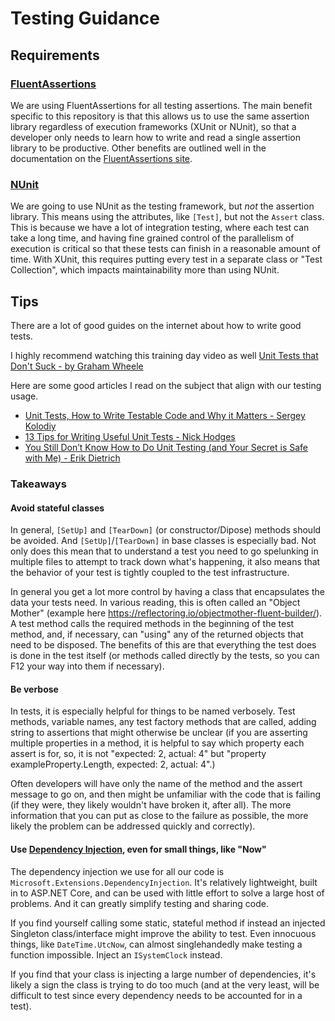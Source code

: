 # Testing Guidance

## Requirements

### [FluentAssertions](https://fluentassertions.com/introduction)
We are using FluentAssertions for all testing assertions.
The main benefit specific to this repository is that this allows us to use the same assertion library regardless of execution frameworks (XUnit or NUnit),
so that a developer only needs to learn how to write and read a single assertion library to be productive.
Other benefits are outlined well in the documentation on the [FluentAssertions site](https://fluentassertions.com/introduction).

### [NUnit](https://docs.nunit.org/articles/nunit/intro.html)
We are going to use NUnit as the testing framework, but _not_ the assertion library.
This means using the attributes, like `[Test]`, but not the `Assert` class.
This is because we have a lot of integration testing, where each test can take a long time,
and having fine grained control of the parallelism of execution is critical so that these tests can finish in a reasonable amount of time.
With XUnit, this requires putting every test in a separate class or "Test Collection",
which impacts maintainability more than using NUnit.

## Tips

There are a lot of good guides on the internet about how to write good tests.

I highly recommend watching this training day video as well
[Unit Tests that Don't Suck - by Graham Wheele](https://msit.microsoftstream.com/video/93e9a3ff-0400-a936-f58b-f1eaa13859f9)

Here are some good articles I read on the subject that align with our testing usage.
* [Unit Tests, How to Write Testable Code and Why it Matters - Sergey Kolodiy](https://www.toptal.com/qa/how-to-write-testable-code-and-why-it-matters)
* [13 Tips for Writing Useful Unit Tests - Nick Hodges](https://medium.com/better-programming/13-tips-for-writing-useful-unit-tests-ca20706b5368)
* [You Still Don’t Know How to Do Unit Testing (and Your Secret is Safe with Me) - Erik Dietrich](https://stackify.com/unit-testing-basics-best-practices/)

### Takeaways

#### Avoid stateful classes
In general, `[SetUp]` and `[TearDown]` (or constructor/Dipose) methods should be avoided.
And `[SetUp]`/`[TearDown]` in base classes is especially bad.
Not only does this mean that to understand a test you need to go spelunking in multiple files to attempt to track down what's happening,
it also means that the behavior of your test is tightly coupled to the test infrastructure.

In general you get a lot more control by having a class that encapsulates the data your tests need.
In various reading, this is often called an "Object Mother" (example here https://reflectoring.io/objectmother-fluent-builder/).
A test method calls the required methods in the beginning of the test method,
and, if necessary, can "using" any of the returned objects that need to be disposed.
The benefits of this are that everything the test does is done in the test itself
(or methods called directly by the tests, so you can F12 your way into them if necessary).

#### Be verbose
In tests, it is especially helpful for things to be named verbosely.
Test methods, variable names, any test factory methods that are called,
adding string to assertions that might otherwise be unclear
(if you are asserting multiple properties in a method, it is helpful to say which property each assert is for,
so, it is not "expected: 2, actual: 4" but "property exampleProperty.Length, expected: 2, actual: 4".)

Often developers will have only the name of the method and the assert message to go on,
and then might be unfamiliar with the code that is failing (if they were, they likely wouldn't have broken it, after all).
The more information that you can put as close to the failure as possible, the more likely the problem can be addressed quickly and correctly).

#### Use [Dependency Injection](https://docs.microsoft.com/en-us/aspnet/core/fundamentals/dependency-injection?view=aspnetcore-3.1), even for small things, like "Now"
The dependency injection we use for all our code is `Microsoft.Extensions.DependencyInjection`.
It's relatively lightweight, built in to ASP.NET Core, and can be used with little effort to solve a large host of problems.
And it can greatly simplify testing and sharing code.

If you find yourself calling some static, stateful method if instead an injected Singleton class/interface might improve the ability to test.
Even innocuous things, like `DateTime.UtcNow`, can almost singlehandedly make testing a function impossible.
Inject an `ISystemClock` instead.

If you find that your class is injecting a large number of dependencies, it's likely a sign the class is trying to do too much
(and at the very least, will be difficult to test since every dependency needs to be accounted for in a test).
